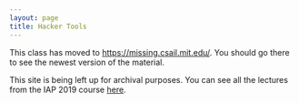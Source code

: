 ```yaml
---
layout: page
title: Hacker Tools
---
```


This class has moved to <https://missing.csail.mit.edu/>. You should go there to see the newest version of the material.

This site is being left up for archival purposes. You can see all the lectures from the IAP 2019 course [here](/lectures/).
